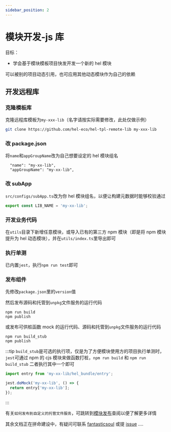 ```yaml
---
sidebar_position: 2
---
```


# 模块开发-js 库

目标：

- 学会基于模块模板项目快发开发一个新的 hel 模块

可以被别的项目动态引用，也可应用其他动态模块作为自己的依赖

## 开发远程库

### 克隆模板库

克隆远程库模板为`my-xxx-lib`（名字请按实际需要修改，此处仅做示例）

```bash
git clone https://github.com/hel-eco/hel-tpl-remote-lib my-xxx-lib
```

### 改 package.json

将`name`和`appGroupName`改为自己想要设定的 hel 模块组名

```
  "name": "my-xx-lib",
  "appGroupName": "my-xx-lib",
```

### 改 subApp

`src/configs/subApp.ts`改为你 hel 模块组名，以便让构建元数据时能够校验通过

```ts
export const LIB_NAME = 'my-xx-lib';
```

### 开发业务代码

在`utils`目录下新增任意模块，或导入已有的第三方 npm 模块（即是将 npm 模块提升为 hel 动态模块），并在`utils/index.ts`里导出即可

### 执行单测

已内置`jest`，执行`npm run test`即可

### 发布组件

先修改`package.json`里的`version`值

然后发布源码和托管到`unpkg`文件服务的运行代码

```
npm run build
npm publish
```

或发布可供桩函数 mock 的运行代码、源码和托管到`unpkg`文件服务的运行代码

```
npm run build_stub
npm publish
```

:::tip `build_stub`是可选的执行项，仅是为了方便模块使用方的项目执行单测时，`jest`可通过 npm 的 cjs 模块来做函数打桩，`npm run build` 和 `npm run build_stub` 二者执行其中一个即可

```ts
import entry from 'my-xx-lib/hel_bundle/entry';

jest.doMock('my-xx-lib', () => {
  return entry['my-xx-lib'];
});
```

:::

有关`如何发布到自定义的托管文件服务`，可跳转到[模块发布](/docs/tutorial/helmod-pub)查阅以便了解更多详情

其余文档正在拼命建设中，有疑问可联系 [fantasticsoul](https://github.com/fantasticsoul) 或提 [issue](https://github.com/tnfe/hel/issues) ....
